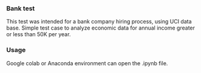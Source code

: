 ### Bank test

This test was intended for a bank company hiring process, using UCI data base. Simple test case to analyze economic data for annual income  greater or less than 50K per year. 

### Usage
Google colab or Anaconda environment can open the .ipynb file.
